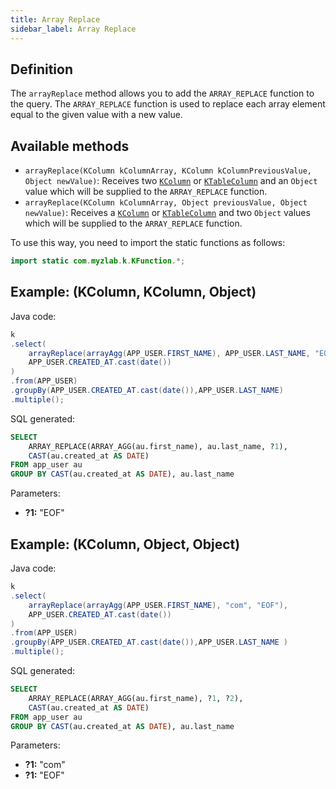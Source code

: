 ```yaml
---
title: Array Replace
sidebar_label: Array Replace
---
```


## Definition

The `arrayReplace` method allows you to add the `ARRAY_REPLACE` function to the query. The `ARRAY_REPLACE` function is used to replace each array element equal to the given value with a new value.

## Available methods

- `arrayReplace(KColumn kColumnArray, KColumn kColumnPreviousValue, Object newValue)`: Receives two [`KColumn`](/docs/misc/select-list-values#2-kcolumn) or [`KTableColumn`](/docs/misc/select-list-values#1-ktablecolumn) and an `Object` value which will be supplied to the `ARRAY_REPLACE` function.
- `arrayReplace(KColumn kColumnArray, Object previousValue, Object newValue)`: Receives a [`KColumn`](/docs/misc/select-list-values#2-kcolumn) or [`KTableColumn`](/docs/misc/select-list-values#1-ktablecolumn) and two `Object` values which will be supplied to the `ARRAY_REPLACE` function.

To use this way, you need to import the static functions as follows:

```java
import static com.myzlab.k.KFunction.*;
```

## Example: (KColumn, KColumn, Object)

Java code:

```java
k
.select(
    arrayReplace(arrayAgg(APP_USER.FIRST_NAME), APP_USER.LAST_NAME, "EOF"),
    APP_USER.CREATED_AT.cast(date())
)
.from(APP_USER)
.groupBy(APP_USER.CREATED_AT.cast(date()),APP_USER.LAST_NAME)
.multiple();
```

SQL generated:

```sql
SELECT
    ARRAY_REPLACE(ARRAY_AGG(au.first_name), au.last_name, ?1),
    CAST(au.created_at AS DATE)
FROM app_user au
GROUP BY CAST(au.created_at AS DATE), au.last_name
```

Parameters:

- **?1:** "EOF"

## Example: (KColumn, Object, Object)

Java code:

```java
k
.select(
    arrayReplace(arrayAgg(APP_USER.FIRST_NAME), "com", "EOF"),
    APP_USER.CREATED_AT.cast(date())
)
.from(APP_USER)
.groupBy(APP_USER.CREATED_AT.cast(date()),APP_USER.LAST_NAME )
.multiple();
```

SQL generated:

```sql
SELECT
    ARRAY_REPLACE(ARRAY_AGG(au.first_name), ?1, ?2),
    CAST(au.created_at AS DATE)
FROM app_user au
GROUP BY CAST(au.created_at AS DATE), au.last_name
```

Parameters:

- **?1:** "com"
- **?1:** "EOF"